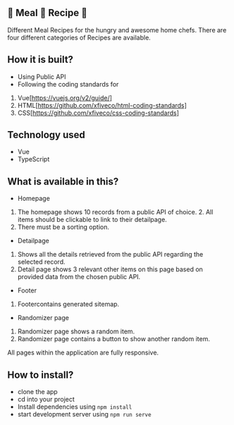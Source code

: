 ## 🍱 Meal 🍛 Recipe 🥘

Different Meal Recipes for the hungry and awesome home chefs.
There are four different categories of Recipes are available.

## How it is built?

- Using Public API
- Following the coding standards for

1. Vue[https://vuejs.org/v2/guide/]
2. HTML[https://github.com/xfiveco/html-coding-standards]
3. ​CSS[https://github.com/xfiveco/css-coding-standards]

## Technology used

- Vue
- TypeScript

## What is available in this?

- Homepage

1. The homepage shows 10 records from a public API of choice. 2. All items should be clickable to link to their detailpage.
2. There must be a sorting option.

- Detailpage

1. Shows all the details retrieved from the public API regarding the selected record.
2. Detail page shows 3 relevant other items on this page based on provided data from
   the chosen public API.

- Footer

1. Footercontains generated sitemap​.

- Randomizer page

1. Randomizer page shows a random item.
2. Randomizer page contains a button to show another random item.

All pages within the application are fully responsive.

## How to install?

- clone the app
- cd into your project
- Install dependencies using `npm install`
- start development server using `npm run serve`
